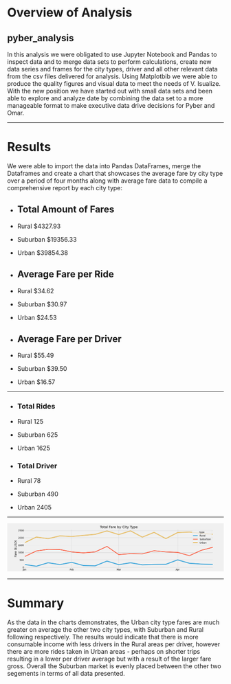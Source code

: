 # Overview of Analysis 
## pyber_analysis

In this analysis we were obligated to use Jupyter Notebook and Pandas to inspect data and to merge data sets to perform calculations, create new data series and frames for the city types, driver and all other relevant data from the csv files delivered for analysis.  Using Matplotbib we were able to produce the quality figures and visual data to meet the needs of V. Isualize. With the new position we have started out with small data sets and been able to explore and analyze date by combining the data set to a more manageable format to make executive data drive decisions for Pyber and Omar. 

-------------------------------

# Results
We were able to import the data into Pandas DataFrames, merge the Dataframes and create a chart that showcases the average fare by city type over a period of four months along with average fare data to compile a comprehensive report by each city type:

- ## Total Amount of Fares 
-   Rural           $4327.93
-   Suburban        $19356.33
-   Urban           $39854.38

- ## Average Fare per Ride
-   Rural           $34.62
-   Suburban        $30.97
-   Urban           $24.53

- ## Average Fare per Driver
-   Rural           $55.49
-   Suburban        $39.50
-   Urban           $16.57

-------------------------------

- ### Total Rides 
-   Rural        125
-   Suburban     625
-   Urban       1625

- ### Total Driver
-   Rural         78
-   Suburban     490
-   Urban       2405

-------------------------------

![Pyber Total Fare](https://github.com/Sacdees/pyber_analysis/blob/main/resources/PyBer_fare_summary.png)


-------------------------------
# Summary 
As the data in the charts demonstrates, the Urban city type fares are much greater on average the other two city types, with Suburban and Rural following respectively. The results would indicate that there is more consumable income with less drivers in the Rural areas per driver, however there are more rides taken in Urban areas - perhaps on shorter trips resulting in a lower per driver average but with a result of the larger fare gross.  Overall the Suburban market is evenly placed between the other two segements in terms of all data presented.  